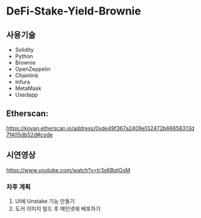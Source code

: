 # DeFi-Stake-Yield-Brownie
## 사용기술
- Solidity
- Python
- Brownie
- OpenZeppelin
- Chainlink
- Infura
- MetaMask
- Usedapp
## Etherscan:
https://kovan.etherscan.io/address/0xde49f367a2409e132472b66656313d7f405db52d#code
## 시연영상
https://www.youtube.com/watch?v=tr3sKBqtGsM

### 차후 계획
1. UI에 Unstake 기능 만들기  
2. 도커 이미지 빌드 후 메인넷에 배포하기

